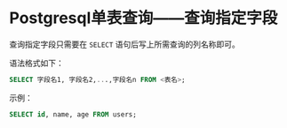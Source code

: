 # Postgresql单表查询——查询指定字段

查询指定字段只需要在 `SELECT` 语句后写上所需查询的列名称即可。

语法格式如下：

``` sql
SELECT 字段名1, 字段名2,...,字段名n FROM <表名>;
```

示例：

``` sql
SELECT id, name, age FROM users;
```
